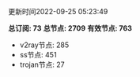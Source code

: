 更新时间2022-09-25 05:23:49

**总订阅: 73**
**总节点: 2709**
**有效节点: 763**
- v2ray节点: 285
- ss节点: 451
- trojan节点: 27
